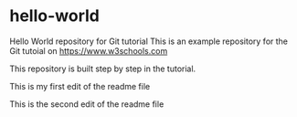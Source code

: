 # hello-world
Hello World repository for Git tutorial
This is an example repository for the Git tutoial on https://www.w3schools.com

This repository is built step by step in the tutorial. 

This is my first edit of the readme file

This is the second edit of the readme file
